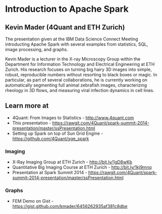 # Introduction to Apache Spark

## Kevin Mader (4Quant and ETH Zurich)
The presentation given at the IBM Data Science Connect Meeting introducting Apache Spark with several examples from statistics, SQL, image processing, and graphs.

Kevin Mader is a lecturer in the X-ray Microscopy Group within the Department for Information Technology and Electrical Engineering at ETH Zurich. His research focuses on turning big hairy 3D images into simple, robust, reproducible numbers without resorting to black boxes or magic. In particular, as part of several collaborations, he is currently working on automatically segmenting full animal zebrafish images, characterizing rheology in 3D flows, and measuring viral infection dynamics in cell lines.

## Learn more at 
- 4Quant: From Images to Statistics - http://www.4quant.com
- This presentation - https://rawgit.com/4Quant/spark-summit-2014-presentation/master/ssPresentation.html
- Setting up Spark on top of Sun Grid Engine - https://github.com/4Quant/sge_spark

### Imaging
- X-Ray Imaging Group at ETH Zurich - http://bit.ly/1gD8wKb
- Quantitative Big Imaging Course at ETH Zurich - http://bit.ly/1kj9mnq
- Presentation at Spark Summit 2014 - https://rawgit.com/4Quant/spark-summit-2014-presentation/master/ssPresentation.html

### Graphs
- FEM Demo on Gist - https://gist.github.com/kmader/6456262935af381c8dbe
